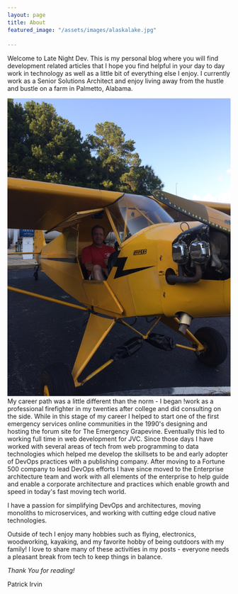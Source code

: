 ```yaml
---
layout: page
title: About
featured_image: "/assets/images/alaskalake.jpg"

---
```

Welcome to Late Night Dev.  This is my personal blog where you will find development related articles that I hope you find helpful in your day to day work in technology as well as a little bit of everything else I enjoy. I currently work as a Senior Solutions Architect and enjoy living away from the hustle and bustle on a farm in Palmetto, Alabama.

![patrickirvin.io](/assets/images/cub.jpeg?nf_resize=smartcrop&w=300&h=300#right)
My career path was a little different than the norm - I began !work as a professional firefighter in my twenties after college and did consulting on the side.  While in this stage of my career I helped to start one of the first emergency services online communities in the 1990's designing and hosting the forum site for The Emergency Grapevine. Eventually this led to working full time in web development for JVC. Since those days I have worked with several areas of tech from web programming to data technologies which helped me develop the skillsets to be and early adopter of DevOps practices with a publishing company.  After moving to a Fortune 500 company to lead DevOps efforts I have since moved to the Enterprise architecture team and work with all elements of the enterprise to help guide and enable a corporate architecture and practices which enable growth and speed in today's fast moving tech world.

I have a passion for simplifying DevOps and architectures, moving monoliths to microservices, and working with cutting edge cloud native technologies.

Outside of tech I enjoy many hobbies such as flying, electronics, woodworking, kayaking, and my favorite hobby of being outdoors with my family!  I love to share many of these activities in my posts - everyone needs a pleasant break from tech to keep things in balance.

_Thank You for reading!_

Patrick Irvin